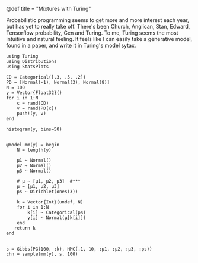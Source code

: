 @def title = "Mixtures with Turing"

Probabilistic programming seems to get more and more interest each year, but has yet to really take off. There's been Church, Anglican, Stan, Edward, Tensorflow probability, Gen and Turing. To me, Turing seems the most intuitive and natural feeling. It feels like I can easily take a generative model, found in a paper, and write it in Turing's model sytax.

```
using Turing
using Distributions
using StatsPlots

CD = Categorical([.3, .5, .2])
PD = [Normal(-1), Normal(3), Normal(8)]
N = 100
y = Vector{Float32}()
for i in 1:N
    c = rand(CD)
    v = rand(PD[c])
    push!(y, v)
end

histogram(y, bins=50)


@model mm(y) = begin
    N = length(y)

    μ1 ~ Normal()
    μ2 ~ Normal()
    μ3 ~ Normal()

    # μ ~ [μ1, μ2, μ3]  #***
    μ = [μ1, μ2, μ3]
    ps ~ Dirichlet(ones(3))

    k = Vector{Int}(undef, N)
    for i in 1:N
        k[i] ~ Categorical(ps)
        y[i] ~ Normal(μ[k[i]])
    end
   return k
end


s = Gibbs(PG(100, :k), HMC(.1, 10, :μ1, :μ2, :μ3, :ps))
chn = sample(mm(y), s, 100)
```
